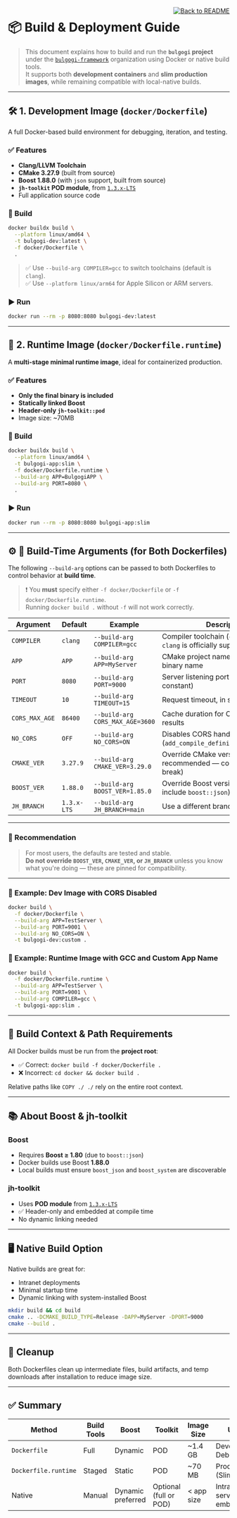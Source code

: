 <p align="right" style="margin-bottom: -30px;">
  <a href="https://github.com/bulgogi-framework/bulgogi#readme">
    <img src="https://img.shields.io/badge/Back%20to%20README-black?style=for-the-badge&logo=github" alt="Back to README"/>
  </a>
</p>

# 📦 Build & Deployment Guide

> This document explains how to build and run the **`bulgogi` project** under the 
> [`bulgogi-framework`](https://github.com/bulgogi-framework) organization using Docker or native build tools.  
> It supports both **development containers** and **slim production images**, while remaining compatible with
> local-native builds.

---

## 🛠️ 1. Development Image (`docker/Dockerfile`)

A full Docker-based build environment for debugging, iteration, and testing.

### ✅ Features

* **Clang/LLVM Toolchain**
* **CMake 3.27.9** (built from source)
* **Boost 1.88.0** (with `json` support, built from source)
* **`jh-toolkit` POD module**, from [`1.3.x-LTS`](https://github.com/JeongHan-Bae/JH-Toolkit/tree/1.3.x-LTS)
* Full application source code

### 🔧 Build

```bash
docker buildx build \
  --platform linux/amd64 \
  -t bulgogi-dev:latest \
  -f docker/Dockerfile \
  .
```

> ✅ Use `--build-arg COMPILER=gcc` to switch toolchains (default is `clang`).  
> ✅ Use `--platform linux/arm64` for Apple Silicon or ARM servers.

### ▶️ Run

```bash
docker run --rm -p 8080:8080 bulgogi-dev:latest
```

---

## 🚀 2. Runtime Image (`docker/Dockerfile.runtime`)

A **multi-stage minimal runtime image**, ideal for containerized production.

### ✅ Features

* **Only the final binary is included**
* **Statically linked Boost**
* **Header-only `jh-toolkit::pod`**
* Image size: \~70MB

### 🔧 Build

```bash
docker buildx build \
  --platform linux/amd64 \
  -t bulgogi-app:slim \
  -f docker/Dockerfile.runtime \
  --build-arg APP=BulgogiAPP \
  --build-arg PORT=8080 \
  .
```

### ▶️ Run

```bash
docker run --rm -p 8080:8080 bulgogi-app:slim
```

---

## ⚙️ 🔧 Build-Time Arguments (for Both Dockerfiles)

The following `--build-arg` options can be passed to both Dockerfiles to control behavior at **build time**.

> ❗ You **must** specify either `-f docker/Dockerfile` or `-f docker/Dockerfile.runtime`.  
> Running `docker build .` without `-f` will not work correctly.

| Argument       | Default     | Example                         | Description                                                             |
|----------------|-------------|---------------------------------|-------------------------------------------------------------------------|
| `COMPILER`     | `clang`     | `--build-arg COMPILER=gcc`      | Compiler toolchain (`clang` or `gcc`). `clang` is officially supported. |
| `APP`          | `APP`       | `--build-arg APP=MyServer`      | CMake project name and output binary name                               |
| `PORT`         | `8080`      | `--build-arg PORT=9000`         | Server listening port (compile-time constant)                           |
| `TIMEOUT`      | `10`        | `--build-arg TIMEOUT=15`        | Request timeout, in seconds                                             |
| `CORS_MAX_AGE` | `86400`     | `--build-arg CORS_MAX_AGE=3600` | Cache duration for CORS preflight results                               |
| `NO_CORS`      | `OFF`       | `--build-arg NO_CORS=ON`        | Disables CORS handling (`add_compile_definitions(NO_CORS=1)`)           |
| `CMAKE_VER`    | `3.27.9`    | `--build-arg CMAKE_VER=3.29.0`  | Override CMake version (⚠ not recommended — compatibility may break)    |
| `BOOST_VER`    | `1.88.0`    | `--build-arg BOOST_VER=1.85.0`  | Override Boost version (⚠ must include `boost::json`)                   |
| `JH_BRANCH`    | `1.3.x-LTS` | `--build-arg JH_BRANCH=main`    | Use a different branch of `jh-toolkit`                                  |

---

### 🧠 Recommendation

> For most users, the defaults are tested and stable.  
> **Do not override `BOOST_VER`, `CMAKE_VER`, or `JH_BRANCH`** unless you know what you're doing — these are pinned for
> compatibility.

---

### 🧪 Example: Dev Image with CORS Disabled

```bash
docker build \
  -f docker/Dockerfile \
  --build-arg APP=TestServer \
  --build-arg PORT=9001 \
  --build-arg NO_CORS=ON \
  -t bulgogi-dev:custom .
```

### 🚀 Example: Runtime Image with GCC and Custom App Name

```bash
docker build \
  -f docker/Dockerfile.runtime \
  --build-arg APP=TestServer \
  --build-arg PORT=9001 \
  --build-arg COMPILER=gcc \
  -t bulgogi-app:slim .
```

---

## 📁 Build Context & Path Requirements

All Docker builds must be run from the **project root**:

* ✅ Correct: `docker build -f docker/Dockerfile .`
* ❌ Incorrect: `cd docker && docker build .`

Relative paths like `COPY ./ ./` rely on the entire root context.

---

## 📚 About Boost & jh-toolkit

### Boost

* Requires **Boost ≥ 1.80** (due to `boost::json`)
* Docker builds use Boost **1.88.0**
* Local builds must ensure `boost_json` and `boost_system` are discoverable

### jh-toolkit

* Uses **POD module** from [`1.3.x-LTS`](https://github.com/JeongHan-Bae/JH-Toolkit)
* ✅ Header-only and embedded at compile time
* No dynamic linking needed

---

## 🖥️ Native Build Option

Native builds are great for:

* Intranet deployments
* Minimal startup time
* Dynamic linking with system-installed Boost

```bash
mkdir build && cd build
cmake .. -DCMAKE_BUILD_TYPE=Release -DAPP=MyServer -DPORT=9000
cmake --build .
```

---

## 🧼 Cleanup

Both Dockerfiles clean up intermediate files, build artifacts, and temp downloads after installation to reduce image
size.

---

## ✅ Summary

| Method               | Build Tools | Boost             | Toolkit                | Image Size | Usage                      |
|----------------------|-------------|-------------------|------------------------|------------|----------------------------|
| `Dockerfile`         | Full        | Dynamic           | POD                    | \~1.4 GB   | Development, Debug         |
| `Dockerfile.runtime` | Staged      | Static            | POD                    | \~70 MB    | Production (Slim)          |
| Native               | Manual      | Dynamic preferred | Optional (full or POD) | < app size | Intranet servers, embedded |


